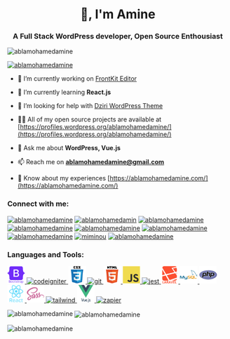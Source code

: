 <h1 align="center">👋, I'm Amine</h1>
<h3 align="center">A Full Stack WordPress developer, Open Source Enthousiast</h3>

<p align="left"> <img src="https://komarev.com/ghpvc/?username=ablamohamedamine&label=Profile%20views&color=0e75b6&style=flat" alt="ablamohamedamine" /> </p>

<p align="left"> <a href="https://github.com/ryo-ma/github-profile-trophy"><img src="https://github-profile-trophy.vercel.app/?username=ablamohamedamine" alt="ablamohamedamine" /></a> </p>

- 🔭 I’m currently working on [FrontKit Editor](https://wordpress.org/plugins/frontkit-editor)

- 🌱 I’m currently learning **React.js**

- 🤝 I’m looking for help with [Dziri WordPress Theme](https://wordpress.org/themes/dziri/)

- 👨‍💻 All of my open source projects are available at [https://profiles.wordpress.org/ablamohamedamine/](https://profiles.wordpress.org/ablamohamedamine/)

- 💬 Ask me about **WordPress, Vue.js**

- 📫 Reach me on **ablamohamedamine@gmail.com**

- 📄 Know about my experiences [https://ablamohamedamine.com/](https://ablamohamedamine.com/)

<h3 align="left">Connect with me:</h3>
<p align="left">
<a href="https://codepen.io/ablamohamedamine" target="blank"><img align="center" src="https://raw.githubusercontent.com/rahuldkjain/github-profile-readme-generator/master/src/images/icons/Social/codepen.svg" alt="ablamohamedamine" height="30" width="40" /></a>
<a href="https://twitter.com/ablamohamedamin" target="blank"><img align="center" src="https://raw.githubusercontent.com/rahuldkjain/github-profile-readme-generator/master/src/images/icons/Social/twitter.svg" alt="ablamohamedamin" height="30" width="40" /></a>
<a href="https://linkedin.com/in/ablamohamedamine" target="blank"><img align="center" src="https://raw.githubusercontent.com/rahuldkjain/github-profile-readme-generator/master/src/images/icons/Social/linked-in-alt.svg" alt="ablamohamedamine" height="30" width="40" /></a>
<a href="https://stackoverflow.com/users/ablamohamedamine" target="blank"><img align="center" src="https://raw.githubusercontent.com/rahuldkjain/github-profile-readme-generator/master/src/images/icons/Social/stack-overflow.svg" alt="ablamohamedamine" height="30" width="40" /></a>
<a href="https://fb.com/ablamohamedamine" target="blank"><img align="center" src="https://raw.githubusercontent.com/rahuldkjain/github-profile-readme-generator/master/src/images/icons/Social/facebook.svg" alt="ablamohamedamine" height="30" width="40" /></a>
<a href="https://instagram.com/ablamohamedamine" target="blank"><img align="center" src="https://raw.githubusercontent.com/rahuldkjain/github-profile-readme-generator/master/src/images/icons/Social/instagram.svg" alt="ablamohamedamine" height="30" width="40" /></a>
<a href="https://www.youtube.com/c/ablamohamedamine" target="blank"><img align="center" src="https://raw.githubusercontent.com/rahuldkjain/github-profile-readme-generator/master/src/images/icons/Social/youtube.svg" alt="ablamohamedamine" height="30" width="40" /></a>
<a href="https://www.hackerrank.com/miminou" target="blank"><img align="center" src="https://raw.githubusercontent.com/rahuldkjain/github-profile-readme-generator/master/src/images/icons/Social/hackerrank.svg" alt="miminou" height="30" width="40" /></a>
<a href="https://www.leetcode.com/ablamohamedamine" target="blank"><img align="center" src="https://raw.githubusercontent.com/rahuldkjain/github-profile-readme-generator/master/src/images/icons/Social/leet-code.svg" alt="ablamohamedamine" height="30" width="40" /></a>
</p>

<h3 align="left">Languages and Tools:</h3>
<p align="left"> <a href="https://getbootstrap.com" target="_blank" rel="noreferrer"> <img src="https://raw.githubusercontent.com/devicons/devicon/master/icons/bootstrap/bootstrap-plain-wordmark.svg" alt="bootstrap" width="40" height="40"/> </a> <a href="https://codeigniter.com" target="_blank" rel="noreferrer"> <img src="https://cdn.worldvectorlogo.com/logos/codeigniter.svg" alt="codeigniter" width="40" height="40"/> </a> <a href="https://www.w3schools.com/css/" target="_blank" rel="noreferrer"> <img src="https://raw.githubusercontent.com/devicons/devicon/master/icons/css3/css3-original-wordmark.svg" alt="css3" width="40" height="40"/> </a> <a href="https://git-scm.com/" target="_blank" rel="noreferrer"> <img src="https://www.vectorlogo.zone/logos/git-scm/git-scm-icon.svg" alt="git" width="40" height="40"/> </a> <a href="https://www.w3.org/html/" target="_blank" rel="noreferrer"> <img src="https://raw.githubusercontent.com/devicons/devicon/master/icons/html5/html5-original-wordmark.svg" alt="html5" width="40" height="40"/> </a> <a href="https://developer.mozilla.org/en-US/docs/Web/JavaScript" target="_blank" rel="noreferrer"> <img src="https://raw.githubusercontent.com/devicons/devicon/master/icons/javascript/javascript-original.svg" alt="javascript" width="40" height="40"/> </a> <a href="https://jestjs.io" target="_blank" rel="noreferrer"> <img src="https://www.vectorlogo.zone/logos/jestjsio/jestjsio-icon.svg" alt="jest" width="40" height="40"/> </a> <a href="https://laravel.com/" target="_blank" rel="noreferrer"> <img src="https://raw.githubusercontent.com/devicons/devicon/master/icons/laravel/laravel-plain-wordmark.svg" alt="laravel" width="40" height="40"/> </a> <a href="https://www.mysql.com/" target="_blank" rel="noreferrer"> <img src="https://raw.githubusercontent.com/devicons/devicon/master/icons/mysql/mysql-original-wordmark.svg" alt="mysql" width="40" height="40"/> </a> <a href="https://www.php.net" target="_blank" rel="noreferrer"> <img src="https://raw.githubusercontent.com/devicons/devicon/master/icons/php/php-original.svg" alt="php" width="40" height="40"/> </a> <a href="https://reactjs.org/" target="_blank" rel="noreferrer"> <img src="https://raw.githubusercontent.com/devicons/devicon/master/icons/react/react-original-wordmark.svg" alt="react" width="40" height="40"/> </a> <a href="https://sass-lang.com" target="_blank" rel="noreferrer"> <img src="https://raw.githubusercontent.com/devicons/devicon/master/icons/sass/sass-original.svg" alt="sass" width="40" height="40"/> </a> <a href="https://tailwindcss.com/" target="_blank" rel="noreferrer"> <img src="https://www.vectorlogo.zone/logos/tailwindcss/tailwindcss-icon.svg" alt="tailwind" width="40" height="40"/> </a> <a href="https://vuejs.org/" target="_blank" rel="noreferrer"> <img src="https://raw.githubusercontent.com/devicons/devicon/master/icons/vuejs/vuejs-original-wordmark.svg" alt="vuejs" width="40" height="40"/> </a> <a href="https://zapier.com" target="_blank" rel="noreferrer"> <img src="https://www.vectorlogo.zone/logos/zapier/zapier-icon.svg" alt="zapier" width="40" height="40"/> </a> </p>

<p><img align="left" src="https://github-readme-stats.vercel.app/api/top-langs?username=ablamohamedamine&show_icons=true&locale=en&layout=compact" alt="ablamohamedamine" /></p>

<p>&nbsp;<img align="center" src="https://github-readme-stats.vercel.app/api?username=ablamohamedamine&show_icons=true&locale=en" alt="ablamohamedamine" /></p>

<p><img align="center" src="https://github-readme-streak-stats.herokuapp.com/?user=ablamohamedamine&" alt="ablamohamedamine" /></p>
